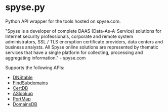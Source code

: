 # spyse.py

Python API wrapper for the tools hosted on spyse.com.


"Spyse is a developer of complete DAAS (Data-As-A-Service) solutions for Internet security professionals, corporate and remote system administrators, SSL / TLS encryption certificate providers, data centers and business analysts. All Spyse online solutions are represented by thematic services that have a single platform for collecting, processing and aggregating information."
\- spyse.com

Supports the following APIs:
- [DNStable](dnstable.com)
- [FindSubdomains](https://findsubdomains.com)
- [CertDB](https://certdb.com)
- [ASlookup](https://aslookup.com)
- [PortMap](https://portmap.com)
- [DomainsDB](https://domainsdb.org)


